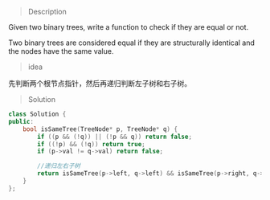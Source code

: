 > Description

Given two binary trees, write a function to check if they are equal or not.

Two binary trees are considered equal if they are structurally identical and the nodes have the same value.

> idea

先判断两个根节点指针，然后再递归判断左子树和右子树。

> Solution

```C++
class Solution {
public:
	bool isSameTree(TreeNode* p, TreeNode* q) {
		if ((p && (!q)) || (!p && q)) return false;
		if ((!p) && (!q)) return true;
		if (p->val != q->val) return false;

        //递归左右子树
		return isSameTree(p->left, q->left) && isSameTree(p->right, q->right);
	}
};
```
